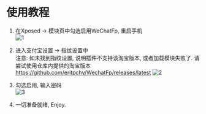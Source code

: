 # 使用教程

1. 在Xposed -> 模块页中勾选启用WeChatFp, 重启手机\
![1](https://github.com/eritpchy/WechatFp/raw/master/doc/Taobao/1.jpg)

2. 进入支付宝设置 -> 指纹设置中\
    注意: 如未找到指纹设置, 说明插件不支持该淘宝版本, 或者加载模块失败了. 请尝试使用仓库内提供的淘宝版本
    https://github.com/eritpchy/WechatFp/releases/latest
![2](https://github.com/eritpchy/WechatFp/raw/master/doc/Taobao/2.1.jpg)

3. 勾选启用, 输入密码\
![3](https://github.com/eritpchy/WechatFp/raw/master/doc/Taobao/3.1.jpg)

4. 一切准备就绪, Enjoy.
